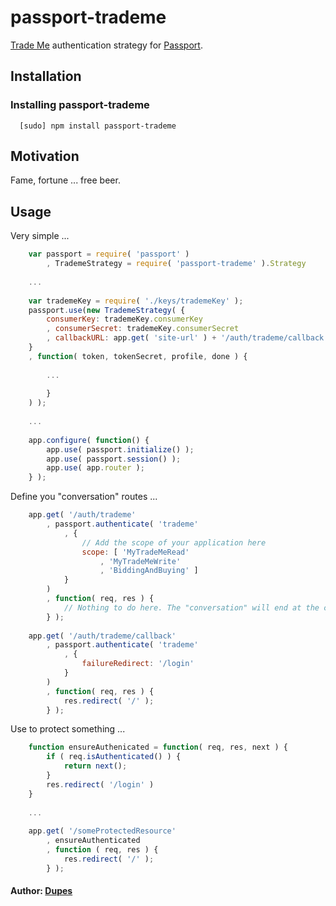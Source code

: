 # passport-trademe

[Trade Me](www.trademe.co.nz) authentication strategy for [Passport](http://passportjs.org/).

## Installation

### Installing passport-trademe
```
  [sudo] npm install passport-trademe
```

## Motivation
Fame, fortune ... free beer.  

## Usage

Very simple ...

``` js
	var passport = require( 'passport' )		
		, TrademeStrategy = require( 'passport-trademe' ).Strategy
		
	...
	
	var trademeKey = require( './keys/trademeKey' );
	passport.use(new TrademeStrategy( {
		consumerKey: trademeKey.consumerKey
		, consumerSecret: trademeKey.consumerSecret
		, callbackURL: app.get( 'site-url' ) + '/auth/trademe/callback'
	}
	, function( token, tokenSecret, profile, done ) {
	
		...
		
		}
	) );
	
	...
	
	app.configure( function() {
		app.use( passport.initialize() );
		app.use( passport.session() );
		app.use( app.router );
	} );
```

Define you "conversation" routes ...

```js
	app.get( '/auth/trademe'
		, passport.authenticate( 'trademe'
			, { 
				// Add the scope of your application here
				scope: [ 'MyTradeMeRead'
					, 'MyTradeMeWrite'
					, 'BiddingAndBuying' ] 
			} 
		)
		, function( req, res ) {
			// Nothing to do here. The "conversation" will end at the callback route.
		} );
	
	app.get( '/auth/trademe/callback' 
		, passport.authenticate( 'trademe' 
			, {
				failureRedirect: '/login'
			}
		)
		, function( req, res ) {
			res.redirect( '/' );
		} );
```

Use to protect something ...

```js
	function ensureAuthenicated = function( req, res, next ) {
		if ( req.isAuthenticated() ) { 
			return next(); 
		}
		res.redirect( '/login' )
	}
	
	...
	
	app.get( '/someProtectedResource'
		, ensureAuthenticated
		, function ( req, res ) {
			res.redirect( '/' );
		} );
```

#### Author: [Dupes](http://dupesnduds.com)
